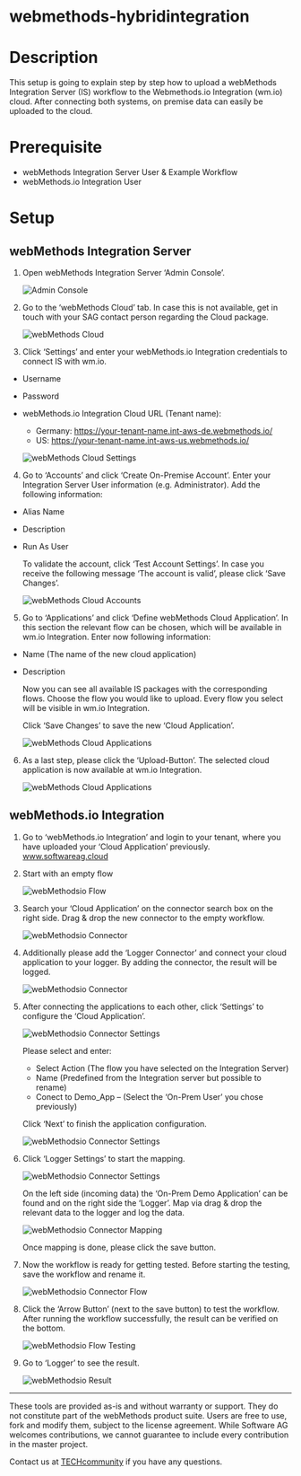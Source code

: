 # webmethods-hybridintegration
# Description
This setup is going to explain step by step how to upload a webMethods Integration Server (IS) workflow to the Webmethods.io Integration (wm.io) cloud. After connecting both systems, on premise data can easily be uploaded to the cloud.

# Prerequisite
* webMethods Integration Server User & Example Workflow
* webMethods.io Integration User

# Setup
## webMethods Integration Server 
1.	Open webMethods Integration Server ‘Admin Console’.

    ![Admin Console](/images/admin-console-001.png "Admin Console")

2.	Go to the ‘webMethods Cloud’ tab. In case this is not available, get in touch with your SAG contact person regarding the Cloud package.

    ![webMethods Cloud](/images/admin-console-002.png "webMethods Cloud")

3.	Click ‘Settings’ and enter your webMethods.io Integration credentials to connect IS with wm.io.

  * Username
  * Password
  * webMethods.io Integration Cloud URL (Tenant name):
      * Germany: https://your-tenant-name.int-aws-de.webmethods.io/ 
      * US: https://your-tenant-name.int-aws-us.webmethods.io/

    ![webMethods Cloud Settings](/images/admin-console-003.png "webMethods Cloud Settings")

4.	Go to ‘Accounts’ and click ‘Create On-Premise Account’. Enter your Integration Server User information (e.g. Administrator). Add the following information:

  * Alias Name
  * Description
  * Run As User

    To validate the account, click ‘Test Account Settings’. In case you receive the following message ‘The account is valid’, please     click ‘Save Changes’.
  
    ![webMethods Cloud Accounts](/images/admin-console-003.png "webMethods Cloud Accounts")
  
5.	Go to ‘Applications’ and click ‘Define webMethods Cloud Application’. In this section the relevant flow can be chosen, which will be available in wm.io Integration.
Enter now following information:

  * Name (The name of the new cloud application)
  * Description

    Now you can see all available IS packages with the corresponding flows. Choose the flow you would like to upload. Every flow you select will be visible in wm.io Integration.

    Click ‘Save Changes’ to save the new ‘Cloud Application’.

    ![webMethods Cloud Applications](/images/admin-console-005.png "webMethods Cloud Applications")

6.	As a last step, please click the ‘Upload-Button’. The selected cloud application is now available at wm.io Integration.

    ![webMethods Cloud Applications](/images/admin-console-006.png "webMethods Cloud Applications")


## webMethods.io Integration
1.	Go to ‘webMethods.io Integration’ and login to your tenant, where you have uploaded your ‘Cloud Application’ previously. www.softwareag.cloud

2.	Start with an empty flow

    ![webMethodsio Flow](/images/webmethodsio-001.png "webMethodsio Flow")

3.	Search your ‘Cloud Application’ on the connector search box on the right side. Drag & drop the new connector to the empty workflow.

    ![webMethodsio Connector](/images/webmethodsio-002.png "webMethodsio Connector")

4.	Additionally please add the ‘Logger Connector’ and connect your cloud application to your logger. By adding the connector, the result will be logged.

    ![webMethodsio Connector](/images/webmethodsio-003.png "webMethodsio Connector")

5.	After connecting the applications to each other, click ‘Settings’ to configure the ‘Cloud Application’.

    ![webMethodsio Connector Settings](/images/webmethodsio-004.png "webMethodsio Connector Settings")

      Please select and enter:

    * Select Action (The flow you have selected on the Integration Server)
    * Name (Predefined from the Integration server but possible to rename)
    * Conect to Demo_App – (Select the ‘On-Prem User’ you chose previously)

    Click ‘Next’ to finish the application configuration.
  
    ![webMethodsio Connector Settings](/images/webmethodsio-005.png "webMethodsio Connector Settings")
  
6.	Click ‘Logger Settings’ to start the mapping.
  
    ![webMethodsio Connector Settings](/images/webmethodsio-006.png "webMethodsio Connector Settings")

    On the left side (incoming data) the ‘On-Prem Demo Application’ can be found and on the right side the ‘Logger’. Map via drag & drop the relevant data to the logger and log the data.

    ![webMethodsio Connector Mapping](/images/webmethodsio-007.png "webMethodsio Connector Mapping")

    Once mapping is done, please click the save button.
    
 7.	Now the workflow is ready for getting tested. Before starting the testing, save the workflow and rename it. 

    ![webMethodsio Connector Flow](/images/webmethodsio-008.png "webMethodsio Flow")
   
 8.	Click the ‘Arrow Button’ (next to the save button) to test the workflow. After running the workflow successfully, the result can be verified on the bottom.
 
    ![webMethodsio Flow Testing](/images/webmethodsio-009.png "webMethodsio Flow Testing")
 
 9.	Go to ‘Logger’ to see the result.
 
    ![webMethodsio Result](/images/webmethodsio-010.png "webMethodsio Result")
    
 ______________________
These tools are provided as-is and without warranty or support. They do not constitute part of the webMethods product suite. Users are free to use, fork and modify them, subject to the license agreement. While Software AG welcomes contributions, we cannot guarantee to include every contribution in the master project.

Contact us at [TECHcommunity](mailto:technologycommunity@softwareag.com?subject=Github/SoftwareAG) if you have any questions.

